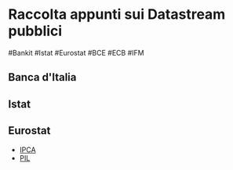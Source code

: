 # Raccolta appunti sui Datastream pubblici

#Bankit #Istat #Eurostat #BCE #ECB #IFM 

## Banca d'Italia


## Istat



## Eurostat

- [IPCA](IPCA/index)
- [PIL](PIL/index)
